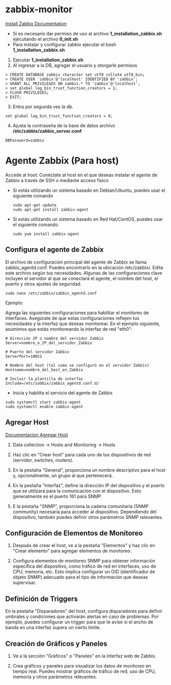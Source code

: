 # zabbix-monitor
[Install Zabbix Documentation](https://www.zabbix.com/download?zabbix=6.4&os_distribution=ubuntu&os_version=22.04&components=server_frontend_agent&db=mysql&ws=apache)
* Si es necesario dar permiso de uso al archivo **1_installation_zabbix.sh** ejecutando el archivo **0_init.sh**
* Para instalar y configurar zabbix ejecutar el bash **1_installation_zabbix.sh**

1. Ejecutar **1_installation_zabbix.sh**
2. Al ingresar a la DB, agregar el usuario y otorgarle permisos

```
> CREATE DATABASE zabbix character set utf8 collate utf8_bin;
> CREATE USER 'zabbix'@'localhost' IDENTIFIED BY 'zabbix';
> GRANT ALL PRIVILEGES ON zabbix.* TO 'zabbix'@'localhost';
> set global log_bin_trust_function_creators = 1;
> FLUSH PRIVILEGES;
> EXIT;
```
3. Entra por segunda ves la db.

```
set global log_bin_trust_function_creators = 0;
```
4. Ajusta la contraseña de la base de datos archivo **/etc/zabbix/zabbix_server.conf**
```
DBPassword=zabbix
```
# Agente Zabbix (Para host)
Accede al host: Conéctate al host en el que deseas instalar el agente de Zabbix a través de SSH o mediante acceso físico

* Si estás utilizando un sistema basado en Debian/Ubuntu, puedes usar el siguiente comando

    ```
    sudo apt-get update
    sudo apt-get install zabbix-agent
    ```
* Si estás utilizando un sistema basado en Red Hat/CentOS, puedes usar el siguiente comando

    ```
    sudo yum install zabbix-agent
    ```

## Configura el agente de Zabbix

El archivo de configuración principal del agente de Zabbix se llama zabbix_agentd.conf. Puedes encontrarlo en la ubicación /etc/zabbix/. Edita este archivo según tus necesidades. Algunas de las configuraciones clave incluyen el servidor al que se conectará el agente, el nombre del host, el puerto y otros ajustes de seguridad.

```
sudo nano /etc/zabbix/zabbix_agentd.conf
```

Ejemplo:

Agrega las siguientes configuraciones para habilitar el monitoreo de interfaces. Asegúrate de que estas configuraciones reflejen tus necesidades y la interfaz que deseas monitorear. En el ejemplo siguiente, asumimos que estás monitoreando la interfaz de red "eth0":

```
# Dirección IP o nombre del servidor Zabbix
Server=nombre_o_IP_del_servidor_Zabbix

# Puerto del servidor Zabbix
ServerPort=10051

# Nombre del host (tal como se configuró en el servidor Zabbix)
Hostname=nombre_del_host_en_Zabbix

# Incluir la plantilla de interfaz
Include=/etc/zabbix/zabbix_agentd.conf.d/
```

* Inicia y habilita el servicio del agente de Zabbix
```
sudo systemctl start zabbix-agent
sudo systemctl enable zabbix-agent
```

## Agregar Host

[Documentacion Agregar Host](https://www.zabbix.com/documentation/6.4/en/manual/quickstart/host)

1. Data collection → Hosts and Monitoring → Hosts

2. Haz clic en "Crear host" para cada uno de tus dispositivos de red (servidor, switches, routers).

3. En la pestaña "General", proporciona un nombre descriptivo para el host y, opcionalmente, un grupo al que pertenecerá.

4. En la pestaña "Interfaz", define la dirección IP del dispositivo y el puerto que se utilizará para la comunicación con el dispositivo. Esto generalmente es el puerto 161 para SNMP.

5. E la pestaña "SNMP", proporciona la cadena comunitaria (SNMP community) necesaria para acceder al dispositivo. Dependiendo del dispositivo, también puedes definir otros parámetros SNMP relevantes.

## Configuración de Elementos de Monitoreo

1. Después de crear el host, ve a la pestaña "Elementos" y haz clic en "Crear elemento" para agregar elementos de monitoreo.

2. Configura elementos de monitoreo SNMP para obtener información específica del dispositivo, como tráfico de red en interfaces, uso de CPU, memoria, etc. Esto implica configurar un OID (identificador de objeto SNMP) adecuado para el tipo de información que deseas supervisar.

## Definición de Triggers
En la pestaña "Disparadores" del host, configura disparadores para definir umbrales y condiciones que activarán alertas en caso de problemas. Por ejemplo, puedes configurar un trigger para que te avise si el ancho de banda en una interfaz supera un cierto límite.


## Creación de Gráficos y Paneles

1. Ve a la sección "Gráficos" o "Paneles" en la interfaz web de Zabbix.

2. Crea gráficos y paneles para visualizar los datos de monitoreo en tiempo real. Puedes mostrar gráficos de tráfico de red, uso de CPU, memoria y otros parámetros relevantes.